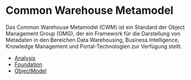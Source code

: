 # Common Warehouse Metamodel

Das Common Warehouse Metamodel (CWM) ist ein Standard der Object Management Group (OMG), der ein Framework für die Darstellung von Metadaten in den Bereichen Data Warehousing, Business Intelligence, Knowledge Management und Portal-Technologien zur Verfügung stellt.

* [Analysis](src/main/java/org/omg/java/cwm/analysis/Analysis.md)
* [Foundation](src/main/java/org/omg/java/cwm/foundation/Foundation.md)
* [ObjectModel](src/main/java/org/omg/java/cwm/objectmodel/ObjectModel.md)
